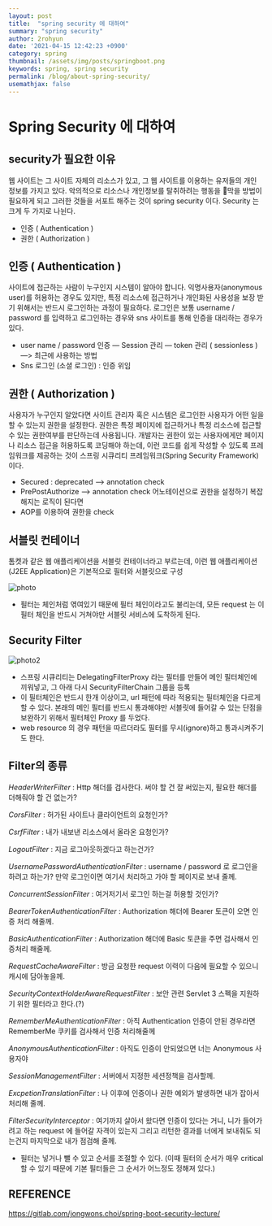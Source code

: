 ```yaml
---
layout: post
title:  "spring security 에 대하여"
summary: "spring security"
author: 2rohyun
date: '2021-04-15 12:42:23 +0900'
category: spring
thumbnail: /assets/img/posts/springboot.png
keywords: spring, spring security
permalink: /blog/about-spring-security/
usemathjax: false
---
```

# Spring Security 에 대하여
## security가 필요한 이유
웹 사이트는 그 사이트 자체의 리소스가 있고, 그 웹 사이트를 이용하는 유저들의 개인 정보를 가지고 있다. 악의적으로 리소스나 개인정보를 탈취하려는 행동을 막을 방법이 필요하게 되고 그러한 것들을 서포트 해주는 것이 spring security 이다.
Security 는 크게 두 가지로 나뉜다. 
- 인증 ( Authentication )
- 권한 ( Authorization )

## 인증 ( Authentication )
사이트에 접근하는 사람이 누구인지 시스템이 알아야 합니다. 익명사용자(anonymous user)를 허용하는 경우도 있지만, 특정 리소스에 접근하거나 개인화된 사용성을 보장 받기 위해서는 반드시 로그인하는 과정이 필요하다. 
로그인은 보통 username / password 를 입력하고 로그인하는 경우와 sns 사이트를 통해 인증을 대리하는 경우가 있다.
- user name / password 인증
— Session 관리
— token 관리 ( sessionless ) —> 최근에 사용하는 방법 
- Sns 로그인 (소셜 로그인) : 인증 위임

## 권한 ( Authorization )
사용자가 누구인지 알았다면 사이트 관리자 혹은 시스템은 로그인한 사용자가 어떤 일을 할 수 있는지 권한을 설정한다. 
권한은 특정 페이지에 접근하거나 특정 리소스에 접근할 수 있는 권한여부를 판단하는데 사용됩니다. 개발자는 권한이 있는 사용자에게만 페이지나 리소스 접근을 허용하도록 코딩해야 하는데, 이런 코드를 쉽게 작성할 수 있도록 프레임워크를 제공하는 것이 스프링 시큐리티 프레임워크(Spring Security Framework) 이다.
- Secured : deprecated —> annotation check
- PrePostAuthorize —> annotation check
어노테이션으로 권한을 설정하기 복잡해지는 로직이 된다면
- AOP를 이용하여 권한을 check

## 서블릿 컨테이너
톰켓과 같은 웹 애플리케이션을 서블릿 컨테이너라고 부르는데, 이런 웹 애플리케이션(J2EE Application)은 기본적으로 필터와 서블릿으로 구성

![photo](https://gitlab.com/jongwons.choi/spring-boot-security-lecture/-/raw/master/images/fig-1-servlet-container.png)

 - 필터는 체인처럼 엮여있기 때문에 필터 체인이라고도 불리는데, 모든 request 는 이 필터 체인을 반드시 거쳐야만 서블릿 서비스에 도착하게 된다.

## Security Filter
![photo2](https://gitlab.com/jongwons.choi/spring-boot-security-lecture/-/raw/master/images/fig-2-spring-big-picture.png)

- 스프링 시큐리티는 DelegatingFilterProxy 라는 필터를 만들어 메인 필터체인에 끼워넣고, 그 아래 다시 SecurityFilterChain 그룹을 등록
- 이 필터체인은 반드시 한개 이상이고, url 패턴에 따라 적용되는 필터체인을 다르게 할 수 있다. 본래의 메인 필터를 반드시 통과해야만 서블릿에 들어갈 수 있는 단점을 보완하기 위해서 필터체인 Proxy 를 두었다.
- web resource 의 경우 패턴을 따르더라도 필터를 무시(ignore)하고 통과시켜주기도 한다.

## Filter의 종류
*HeaderWriterFilter* : Http 해더를 검사한다. 써야 할 건 잘 써있는지, 필요한 해더를 더해줘야 할 건 없는가?

*CorsFilter* : 허가된 사이트나 클라이언트의 요청인가?

*CsrfFilter* : 내가 내보낸 리소스에서 올라온 요청인가?

*LogoutFilter* : 지금 로그아웃하겠다고 하는건가?

*UsernamePasswordAuthenticationFilter* : username / password 로 로그인을 하려고 하는가? 만약 로그인이면 여기서 처리하고 가야 할 페이지로 보내 줄께.

*ConcurrentSessionFilter* : 여거저기서 로그인 하는걸 허용할 것인가?

*BearerTokenAuthenticationFilter* : Authorization 해더에 Bearer 토큰이 오면 인증 처리 해줄께.

*BasicAuthenticationFilter* : Authorization 해더에 Basic 토큰을 주면 검사해서 인증처리 해줄께.

*RequestCacheAwareFilter* : 방금 요청한 request 이력이 다음에 필요할 수 있으니 캐시에 담아놓을께.

*SecurityContextHolderAwareRequestFilter* : 보안 관련 Servlet 3 스펙을 지원하기 위한 필터라고 한다.(?)

*RememberMeAuthenticationFilter* : 아직 Authentication 인증이 안된 경우라면 RememberMe 쿠키를 검사해서 인증 처리해줄께

*AnonymousAuthenticationFilter* : 아직도 인증이 안되었으면 너는 Anonymous 사용자야

*SessionManagementFilter* : 서버에서 지정한 세션정책을 검사할께.

*ExcpetionTranslationFilter* : 나 이후에 인증이나 권한 예외가 발생하면 내가 잡아서 처리해 줄께.

*FilterSecurityInterceptor* : 여기까지 살아서 왔다면 인증이 있다는 거니, 니가 들어가려고 하는 request 에 들어갈 자격이 있는지 그리고 리턴한 결과를 너에게 보내줘도 되는건지 마지막으로 내가 점검해 줄께.

- 필터는 넣거나 뺄 수 있고 순서를 조절할 수 있다. (이때 필터의 순서가 매우 critical 할 수 있기 때문에 기본 필터들은 그 순서가 어느정도 정해져 있다.)

## REFERENCE
https://gitlab.com/jongwons.choi/spring-boot-security-lecture/
